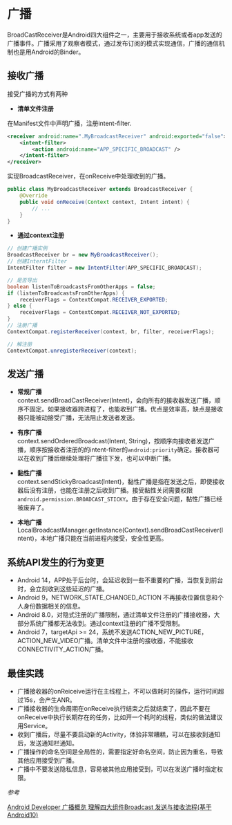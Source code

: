 # 广播

BroadCastReceiver是Android四大组件之一，主要用于接收系统或者app发送的广播事件。广播采用了观察者模式，通过发布订阅的模式实现通信，广播的通信机制也是用Android的Binder。

## 接收广播

接受广播的方式有两种

- **清单文件注册**    

在Manifest文件中声明广播，注册intent-filter.
```xml
<receiver android:name=".MyBroadcastReceiver" android:exported="false">
    <intent-filter>
        <action android:name="APP_SPECIFIC_BROADCAST" />
    </intent-filter>
</receiver>
```

实现BroadcastReceiver，在onReceive中处理收到的广播。
```java
public class MyBroadcastReceiver extends BroadcastReceiver {
    @Override
    public void onReceive(Context context, Intent intent) {
        // ...
    }
}
```

- **通过context注册**

```Java
// 创建广播实例
BroadcastReceiver br = new MyBroadcastReceiver();
// 创建InterntFilter
IntentFilter filter = new IntentFilter(APP_SPECIFIC_BROADCAST);

// 是否导出
boolean listenToBroadcastsFromOtherApps = false;
if (listenToBroadcastsFromOtherApps) {
    receiverFlags = ContextCompat.RECEIVER_EXPORTED;
} else {
    receiverFlags = ContextCompat.RECEIVER_NOT_EXPORTED;
}
// 注册广播
ContextCompat.registerReceiver(context, br, filter, receiverFlags);

// 解注册
ContextCompat.unregisterReceiver(context);
```

## 发送广播

- **常规广播**   
context.sendBroadCastReceiver(Intent)，会向所有的接收器发送广播，顺序不固定。如果接收器跨进程了，也能收到广播。优点是效率高，缺点是接收器只能被动接受广播，无法阻止发送者发送。

- **有序广播**      
context.sendOrderedBroadcast(Intent, String)，按顺序向接收者发送广播，顺序按接收者注册的的intent-filter的`android:priority`确定。接收器可以在收到广播后继续处理将广播往下发，也可以中断广播。

- **黏性广播**    
context.sendStickyBroadcast(Intent)，黏性广播是指在发送之后，即使接收器后没有注册，也能在注册之后收到广播。接受黏性关闭需要权限`android.permission.BROADCAST_STICKY`。由于存在安全问题，黏性广播已经被废弃了。

- **本地广播**    
LocalBroadcastManager.getInstance(Context).sendBroadCastReceiver(Intent)，本地广播只能在当前进程内接受，安全性更高。

## 系统API发生的行为变更

- Android 14，APP处于后台时，会延迟收到一些不重要的广播，当恢复到前台时，会立刻收到这些延迟的广播。
- Android 9，NETWORK_STATE_CHANGED_ACTION 不再接收位置信息和个人身份数据相关的信息。
- Android 8.0，对隐式注册的广播限制，通过清单文件注册的广播接收器，大部分系统广播都无法收到。通过context注册的广播不受限制。
- Android 7，targetApi >= 24，系统不发送ACTION_NEW_PICTURE，ACTION_NEW_VIDEO广播。清单文件中注册的接收器，不能接收CONNECTIVITY_ACTION广播。

## 最佳实践

- 广播接收器的onReiceive运行在主线程上，不可以做耗时的操作，运行时间超过15s，会产生ANR。
- 广播接收器的生命周期在onReceive执行结束之后就结束了，因此不要在onReceive中执行长期存在的任务，比如开一个耗时的线程，类似的做法建议用Service。
- 收到广播后，尽量不要启动新的Activity，体验非常糟糕，可以在接收到通知后，发送通知栏通知。
- 广播操作的命名空间是全局性的，需要指定好命名空间，防止因为重名，导致其他应用接受到广播。
- 广播中不要发送隐私信息，容易被其他应用接受到，可以在发送广播时指定权限。

*参考*

[Android Developer 广播概览 ](https://developer.android.com/develop/background-work/background-tasks/broadcasts?hl=zh-cn#changes-system-broadcasts)
[理解四大组件Broadcast 发送与接收流程(基于Android10)](https://juejin.cn/post/7123570621346217992)